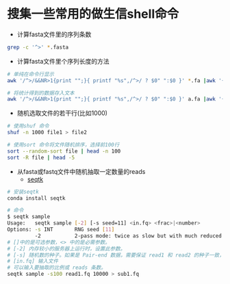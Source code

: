# 搜集一些常用的做生信shell命令

* 计算fasta文件里的序列条数
```bash
grep -c '^>' *.fasta
```

* 计算fasta文件里个序列长度的方法
```bash
# 单纯在命令行显示
awk '/^>/&&NR>1{print "";}{ printf "%s",/^>/ ? $0" ":$0 }' *.fa |awk '{print $1"\t"length($3)}'

# 将统计得到的数据存入文本 
awk '/^>/&&NR>1{print "";}{ printf "%s",/^>/ ? $0" ":$0 }' a.fa |awk '{print $1"\t"length($3)}' > count_sq_length.csv
```

* 随机选取文件的若干行(比如1000)
```bash
# 使用shuf 命令
shuf -n 1000 file1 > file2

# 使用sort 命令将文件随机排序，选择前100行
sort --random-sort file | head -n 100
sort -R file | head -5
```

* 从fasta或fastq文件中随机抽取一定数量的reads
    + [seqtk](https://github.com/xujunbi/linux-bioinformatics/blob/master/bioinformatics/bi_tools/seqtk.md)
```bash
# 安装seqtk
conda install seqtk

# 命令
$ seqtk sample
Usage:   seqtk sample [-2] [-s seed=11] <in.fq> <frac>|<number>
Options: -s INT       RNG seed [11]
         -2           2-pass mode: twice as slow but with much reduced memory
# []中的是可选参数，<> 中的是必需参数。
# [-2] 内存较小的服务器上运行时，设置此参数。
# [-s] 随机数的种子。如果是 Pair-end 数据，需要保证 read1 和 read2 的种子一致，才能抽到相同的raeds。默认是 11。
# [in.fq] 输入文件
# 可以输入要抽取的比例或 reads 条数。     
seqtk sample -s100 read1.fq 10000 > sub1.fq
```












